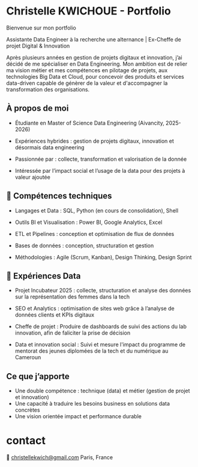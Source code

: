 # Christelle KWICHOUE - Portfolio

Bienvenue sur mon portfolio

Assistante Data Engineer à la recherche une alternance | Ex-Cheffe de projet Digital & Innovation

Après plusieurs années en gestion de projets digitaux et innovation, j’ai décidé de me spécialiser en Data Engineering.
Mon ambition est de relier ma vision métier et mes compétences en pilotage de projets, aux technologies Big Data et Cloud, pour concevoir des produits et services data-driven capable de génèrer de la valeur et d'accompagner la transformation des organisations.

## À propos de moi

- Étudiante en Master of Science Data Engineering (Aivancity, 2025-2026)

- Expériences hybrides : gestion de projets digitaux, innovation et désormais data engineering

- Passionnée par : collecte, transformation et valorisation de la donnée

- Intéressée par l’impact social et l’usage de la data pour des projets à valeur ajoutée



## 🧰 Compétences techniques

- Langages et Data : SQL, Python (en cours de consolidation), Shell

- Outils BI et Visualisation : Power BI, Google Analytics, Excel 

- ETL et Pipelines : conception et optimisation de flux de données

- Bases de données : conception, structuration et gestion
  
- Méthodologies : Agile (Scrum, Kanban), Design Thinking, Design Sprint



## 📂 Expériences Data  

- Projet Incubateur 2025 : collecte, structuration et analyse des données sur la représentation des femmes dans la tech 

- SEO et Analytics : optimisation de sites web grâce à l’analyse de données clients et KPIs digitaux

- Cheffe de projet : Produire de dashboards de suivi des actions du lab innovation, afin de faliciter la prise de décision

- Data et innovation social : Suivi et mesure l'impact du programme de mentorat des jeunes diplomées de la tech et du numérique au Cameroun

## Ce que j’apporte

- Une double compétence : technique (data) et métier (gestion de projet et innovation)
- Une capacité à traduire les besoins business en solutions data concrètes
- Une vision orientée impact et performance durable


# contact

📧 christellekwich@gmail.com
   Paris, France


